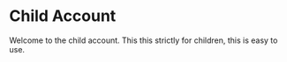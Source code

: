 # Child Account

Welcome to the child account. This this strictly for children, this is easy to use.

